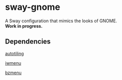 # sway-gnome

A Sway configuration that mimics the looks of GNOME.  
**Work in progress.**

## Dependencies


[autotiling](https://github.com/nwg-piotr/autotiling)


[iwmenu](https://github.com/e-tho/iwmenu)


[bzmenu](https://github.com/e-tho/bzmenu)
